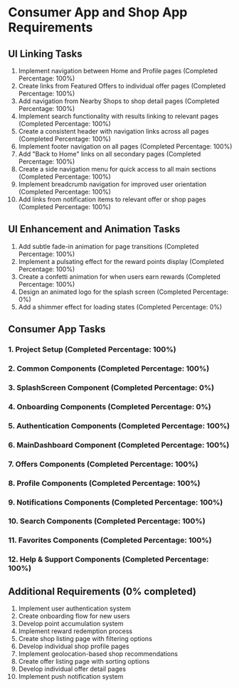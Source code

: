 # Consumer App and Shop App Requirements

## UI Linking Tasks

1. Implement navigation between Home and Profile pages (Completed Percentage: 100%)
2. Create links from Featured Offers to individual offer pages (Completed Percentage: 100%)
3. Add navigation from Nearby Shops to shop detail pages (Completed Percentage: 100%)
4. Implement search functionality with results linking to relevant pages (Completed Percentage: 100%)
5. Create a consistent header with navigation links across all pages (Completed Percentage: 100%)
6. Implement footer navigation on all pages (Completed Percentage: 100%)
7. Add "Back to Home" links on all secondary pages (Completed Percentage: 100%)
8. Create a side navigation menu for quick access to all main sections (Completed Percentage: 100%)
9. Implement breadcrumb navigation for improved user orientation (Completed Percentage: 100%)
10. Add links from notification items to relevant offer or shop pages (Completed Percentage: 100%)

## UI Enhancement and Animation Tasks

1. Add subtle fade-in animation for page transitions (Completed Percentage: 100%)
2. Implement a pulsating effect for the reward points display (Completed Percentage: 100%)
3. Create a confetti animation for when users earn rewards (Completed Percentage: 100%)
4. Design an animated logo for the splash screen (Completed Percentage: 0%)
5. Add a shimmer effect for loading states (Completed Percentage: 0%)

## Consumer App Tasks

### 1. Project Setup (Completed Percentage: 100%)
### 2. Common Components (Completed Percentage: 100%)
### 3. SplashScreen Component (Completed Percentage: 0%)
### 4. Onboarding Components (Completed Percentage: 0%)
### 5. Authentication Components (Completed Percentage: 100%)
### 6. MainDashboard Component (Completed Percentage: 100%)
### 7. Offers Components (Completed Percentage: 100%)
### 8. Profile Components (Completed Percentage: 100%)
### 9. Notifications Components (Completed Percentage: 100%)
### 10. Search Components (Completed Percentage: 100%)
### 11. Favorites Components (Completed Percentage: 100%)
### 12. Help & Support Components (Completed Percentage: 100%)

## Additional Requirements (0% completed)

1. Implement user authentication system
2. Create onboarding flow for new users
3. Develop point accumulation system
4. Implement reward redemption process
5. Create shop listing page with filtering options
6. Develop individual shop profile pages
7. Implement geolocation-based shop recommendations
8. Create offer listing page with sorting options
9. Develop individual offer detail pages
10. Implement push notification system
